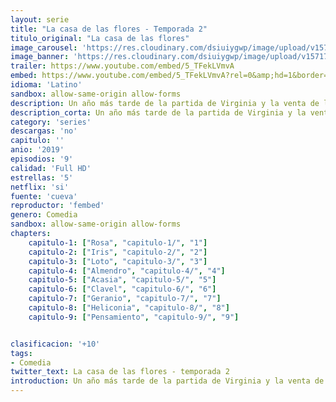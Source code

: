 ```yaml
---
layout: serie
title: "La casa de las flores - Temporada 2"
titulo_original: "La casa de las flores"
image_carousel: 'https://res.cloudinary.com/dsiuiygwp/image/upload/v1571710770/casa-flores-2-min_nleg1y.jpg'
image_banner: 'https://res.cloudinary.com/dsiuiygwp/image/upload/v1571710770/la_casa_de_las_flores_segunda_temporada_netflix_p-min_irl69z.jpg'
trailer: https://www.youtube.com/embed/5_TFekLVmvA
embed: https://www.youtube.com/embed/5_TFekLVmvA?rel=0&amp;hd=1&border=0&wmode=opaque&enablejsapi=1&modestbranding=1&controls=1&showinfo=1
idioma: 'Latino'
sandbox: allow-same-origin allow-forms
description: Un año más tarde de la partida de Virginia y la venta de la florería, los De la Mora tratarán de ponerse de pie y afrontar la muerte de la matriarca, hecho que viene a desencadenar una serie de secretos que llevarán a la familia al borde del colapso. Una secta, la reapertura del cabaret, una nueva integrante, el regreso de Diego y la lucha inalcanzable de Paulina por recuperar el patrimonio familiar son las pruebas mas grandes que los De la Mora tendrán que atravesar. Sumado a la sorpresa del día en que se desvela el testamento de Virginia.
description_corta: Un año más tarde de la partida de Virginia y la venta de la florería, los De la Mora tratarán de ponerse de pie y afrontar la muerte de la matriarca, hecho que viene a desencadenar una serie de secretos que llevarán a la familia al borde del colapso. Una secta, la..
category: 'series'
descargas: 'no'
capitulo: ''
anio: '2019'
episodios: '9'
calidad: 'Full HD'
estrellas: '5'
netflix: 'si'
fuente: 'cueva'
reproductor: 'fembed'
genero: Comedia
sandbox: allow-same-origin allow-forms 
chapters:
    capitulo-1: ["Rosa", "capitulo-1/", "1"]
    capitulo-2: ["Iris", "capitulo-2/", "2"]
    capitulo-3: ["Loto", "capitulo-3/", "3"]
    capitulo-4: ["Almendro", "capitulo-4/", "4"]
    capitulo-5: ["Acasia", "capitulo-5/", "5"]
    capitulo-6: ["Clavel", "capitulo-6/", "6"]
    capitulo-7: ["Geranio", "capitulo-7/", "7"]
    capitulo-8: ["Heliconia", "capitulo-8/", "8"]
    capitulo-9: ["Pensamiento", "capitulo-9/", "9"]


clasificacion: '+10'
tags:
- Comedia
twitter_text: La casa de las flores - temporada 2
introduction: Un año más tarde de la partida de Virginia y la venta de la florería, los De la Mora tratarán de ponerse de pie y afrontar la muerte de la matriarca, hecho que viene a desencadenar una serie de secretos que llevarán a la familia al borde del colapso. Una secta, la..
---
```



 








